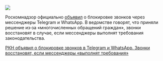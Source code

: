 <!--2025-08-13 13:49:04-->
<div class="yb">
  <div class="rss habr"><img src="https://habrastorage.org/getpro/habr/upload_files/99c/7da/597/99c7da597611186995247484692d7b49.jpg" /><p>Роскомнадзор официально <a href="https://t.me/rian_ru/309806" rel="noopener noreferrer nofollow">объявил</a> о&nbsp;блокировке звонков через мессенджеры Telegram и WhatsApp. В&nbsp;ведомстве говорят, что&nbsp;приняли решение из‑за «многочисленных обращений граждан», звонки восстановят в&nbsp;случае, если мессенджеры выполнят требования законодательства. </p> <a... <p class="titl"><a href="https://habr.com/ru/news/936830/?utm_source=habrahabr&utm_medium=rss&utm_campaign=936830">РКН объявил о блокировке звонков в Telegram и WhatsApp. Звонки восстановят, если мессенджеры «выполнят требования»</a></p></div>
</div>
